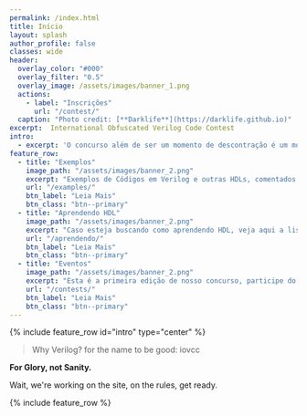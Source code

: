 ```yaml
---
permalink: /index.html
title: Início
layout: splash
author_profile: false
classes: wide
header:
  overlay_color: "#000"
  overlay_filter: "0.5"
  overlay_image: /assets/images/banner_1.png
  actions:
    - label: "Inscrições"
      url: "/contest/"
  caption: "Photo credit: [**Darklife**](https://darklife.github.io)"
excerpt:  International Obfuscated Verilog Code Contest
intro: 
  - excerpt: 'O concurso além de ser um momento de descontração é um momento para debate das possibilidades que as linguagens de descrição de hardware nos trazem, como Verilog, SystemVerilog, Bluespec entre outras, veja mais detalhes na página de inscrição.'
feature_row:
  - title: "Exemplos"
    image_path: "/assets/images/banner_2.png"
    excerpt: "Exemplos de Códigos em Verilog e outras HDLs, comentados."
    url: "/examples/"
    btn_label: "Leia Mais"
    btn_class: "btn--primary"
  - title: "Aprendendo HDL"
    image_path: "/assets/images/banner_2.png"
    excerpt: "Caso esteja buscando como aprendendo HDL, veja aqui a lista de sites onde pode obter tutorias e mais informações."
    url: "/aprendendo/"
    btn_label: "Leia Mais"
    btn_class: "btn--primary"
  - title: "Eventos"
    image_path: "/assets/images/banner_2.png"
    excerpt: "Esta é a primeira edição de nosso concurso, participe do primeiro concurso de códigos obscuro em HDL."
    url: "/contests/"
    btn_label: "Leia Mais"
    btn_class: "btn--primary"
---
```


{% include feature_row id="intro" type="center" %}

> Why Verilog? for the name to be good: iovcc
 
**For Glory, not Sanity.**

Wait, we're working on the site, on the rules, get ready.


{% include feature_row %}

